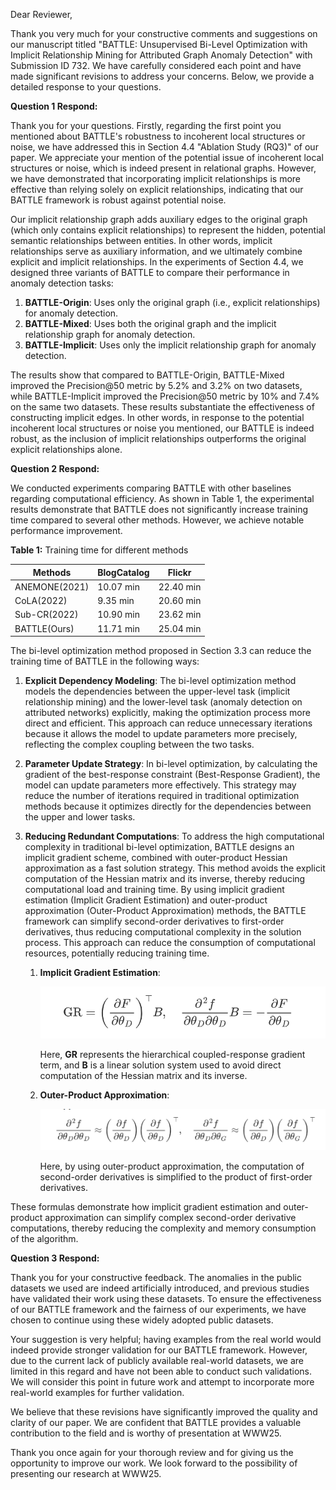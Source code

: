 Dear Reviewer,

Thank you very much for your constructive comments and suggestions on our manuscript titled "BATTLE: Unsupervised Bi-Level Optimization with Implicit Relationship Mining for Attributed Graph Anomaly Detection" with Submission ID 732. We have carefully considered each point and have made significant revisions to address your concerns. Below, we provide a detailed response to your questions.

**Question 1 Respond:**

Thank you for your questions. Firstly, regarding the first point you mentioned about BATTLE's robustness to incoherent local structures or noise, we have addressed this in Section 4.4 "Ablation Study (RQ3)" of our paper. We appreciate your mention of the potential issue of incoherent local structures or noise, which is indeed present in relational graphs. However, we have demonstrated that incorporating implicit relationships is more effective than relying solely on explicit relationships, indicating that our BATTLE framework is robust against potential noise.

Our implicit relationship graph adds auxiliary edges to the original graph (which only contains explicit relationships) to represent the hidden, potential semantic relationships between entities. In other words, implicit relationships serve as auxiliary information, and we ultimately combine explicit and implicit relationships. In the experiments of Section 4.4, we designed three variants of BATTLE to compare their performance in anomaly detection tasks:

1. **BATTLE-Origin**: Uses only the original graph (i.e., explicit relationships) for anomaly detection.
2. **BATTLE-Mixed**: Uses both the original graph and the implicit relationship graph for anomaly detection.
3. **BATTLE-Implicit**: Uses only the implicit relationship graph for anomaly detection.

The results show that compared to BATTLE-Origin, BATTLE-Mixed improved the Precision@50 metric by 5.2% and 3.2% on two datasets, while BATTLE-Implicit improved the Precision@50 metric by 10% and 7.4% on the same two datasets. These results substantiate the effectiveness of constructing implicit edges. In other words, in response to the potential incoherent local structures or noise you mentioned, our BATTLE is indeed robust, as the inclusion of implicit relationships outperforms the original explicit relationships alone.

**Question 2 Respond:** 

We conducted experiments comparing BATTLE with other baselines regarding computational efficiency. As shown in Table 1, the experimental results demonstrate that BATTLE does not significantly increase training time compared to several other methods. However, we achieve notable performance improvement.

**Table 1:** Training time for different methods

| Methods       | BlogCatalog | Flickr    |
| ------------- | ----------- | --------- |
| ANEMONE(2021) | 10.07 min   | 22.40 min |
| CoLA(2022)    | 9.35 min    | 20.60 min |
| Sub-CR(2022)  | 10.90 min   | 23.62 min |
| BATTLE(Ours)  | 11.71 min   | 25.04 min |

The bi-level optimization method proposed in Section 3.3 can reduce the training time of BATTLE in the following ways:

1. **Explicit Dependency Modeling**: The bi-level optimization method models the dependencies between the upper-level task (implicit relationship mining) and the lower-level task (anomaly detection on attributed networks) explicitly, making the optimization process more direct and efficient. This approach can reduce unnecessary iterations because it allows the model to update parameters more precisely, reflecting the complex coupling between the two tasks.

2. **Parameter Update Strategy**: In bi-level optimization, by calculating the gradient of the best-response constraint (Best-Response Gradient), the model can update parameters more effectively. This strategy may reduce the number of iterations required in traditional optimization methods because it optimizes directly for the dependencies between the upper and lower tasks.

3. **Reducing Redundant Computations**: To address the high computational complexity in traditional bi-level optimization, BATTLE designs an implicit gradient scheme, combined with outer-product Hessian approximation as a fast solution strategy. This method avoids the explicit computation of the Hessian matrix and its inverse, thereby reducing computational load and training time. By using implicit gradient estimation (Implicit Gradient Estimation) and outer-product approximation (Outer-Product Approximation) methods, the BATTLE framework can simplify second-order derivatives to first-order derivatives, thus reducing computational complexity in the solution process. This approach can reduce the consumption of computational resources, potentially reducing training time.

   1. **Implicit Gradient Estimation**:
      
      ![](f1.png)
      
      Here, **GR** represents the hierarchical coupled-response gradient term, and **B** is a linear solution system used to avoid direct computation of the Hessian matrix and its inverse.

   2. **Outer-Product Approximation**:
      
      ![](f2.png)
      
      Here, by using outer-product approximation, the computation of second-order derivatives is simplified to the product of first-order derivatives.

These formulas demonstrate how implicit gradient estimation and outer-product approximation can simplify complex  second-order derivative computations, thereby reducing the complexity and memory consumption of the algorithm.

**Question 3 Respond:**

Thank you for your constructive feedback. The anomalies in the public datasets we used are indeed artificially introduced, and previous studies have validated their work using these datasets. To ensure the effectiveness of our BATTLE framework and the fairness of our experiments, we have chosen to continue using these widely adopted public datasets.

Your suggestion is very helpful; having examples from the real world would indeed provide stronger validation for our BATTLE framework. However, due to the current lack of publicly available real-world datasets, we are limited in this regard and have not been able to conduct such validations. We will consider this point in future work and attempt to incorporate more real-world examples for further validation.

We believe that these revisions have significantly improved the quality and clarity of our paper. We are confident that BATTLE provides a valuable contribution to the field and is worthy of presentation at WWW25.

Thank you once again for your thorough review and for giving us the opportunity to improve our work. We look forward to the possibility of presenting our research at WWW25.
